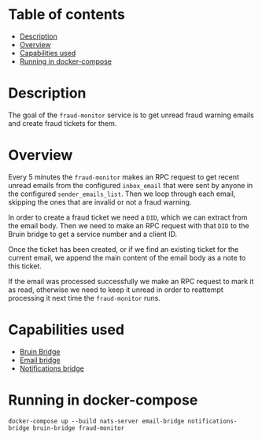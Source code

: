 # Table of contents
  * [Description](#description)
  * [Overview](#overview)  
  * [Capabilities used](#capabilities-used) 
  * [Running in docker-compose](#running-in-docker-compose)

# Description
The goal of the `fraud-monitor` service is to get unread fraud warning emails and create fraud tickets for them.

# Overview
Every 5 minutes the `fraud-monitor` makes an RPC request to get recent unread emails from the configured `inbox_email` that were sent by anyone in the configured `sender_emails_list`. 
Then we loop through each email, skipping the ones that are invalid or not a fraud warning.

In order to create a fraud ticket we need a `DID`, which we can extract from the email body.
Then we need to make an RPC request with that `DID` to the Bruin bridge to get a service number and a client ID.

Once the ticket has been created, or if we find an existing ticket for the current email, we append the main content of the email body as a note to this ticket.

If the email was processed successfully we make an RPC request to mark it as read,
otherwise we need to keep it unread in order to reattempt processing it next time the `fraud-monitor` runs.

# Capabilities used
- [Bruin Bridge](../bruin-bridge/README.md)
- [Email bridge](../email-bridge/README.md)
- [Notifications bridge](../notifications-bridge/README.md)

# Running in docker-compose
`docker-compose up --build nats-server email-bridge notifications-bridge bruin-bridge fraud-monitor`
